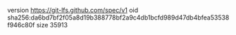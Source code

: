 version https://git-lfs.github.com/spec/v1
oid sha256:da6bd7bf2f05a8d19b388778bf2a9c4db1bcfd989d47db4bfea53538f946c80f
size 35913
